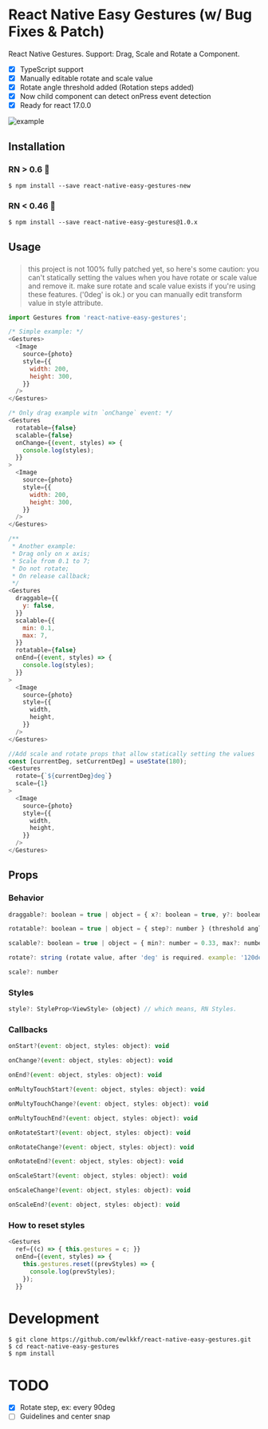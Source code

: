 # React Native Easy Gestures (w/ Bug Fixes & Patch)

React Native Gestures. Support: Drag, Scale and Rotate a Component.

- [x] TypeScript support
- [x] Manually editable rotate and scale value
- [x] Rotate angle threshold added (Rotation steps added)
- [x] Now child component can detect onPress event detection
- [x] Ready for react 17.0.0

![example](https://raw.githubusercontent.com/keske/react-native-easy-gestures/master/static/gestures.gif)

## Installation

### RN > 0.6 👶

```
$ npm install --save react-native-easy-gestures-new
```

### RN < 0.46 👴

```
$ npm install --save react-native-easy-gestures@1.0.x
```

## Usage

### <Warning>

> this project is not 100% fully patched yet, so here's some caution:
> you can't statically setting the values when you have rotate or scale value and remove it.
> make sure rotate and scale value exists if you're using these features. ('0deg' is ok.)
> or you can manually edit transform value in style attribute.

```js
import Gestures from 'react-native-easy-gestures';

/* Simple example: */
<Gestures>
  <Image
    source={photo}
    style={{
      width: 200,
      height: 300,
    }}
  />
</Gestures>

/* Only drag example witn `onChange` event: */
<Gestures
  rotatable={false}
  scalable={false}
  onChange={(event, styles) => {
    console.log(styles);
  }}
>
  <Image
    source={photo}
    style={{
      width: 200,
      height: 300,
    }}
  />
</Gestures>

/**
 * Another example:
 * Drag only on x axis;
 * Scale from 0.1 to 7;
 * Do not rotate;
 * On release callback;
 */
<Gestures
  draggable={{
    y: false,
  }}
  scalable={{
    min: 0.1,
    max: 7,
  }}
  rotatable={false}
  onEnd={(event, styles) => {
    console.log(styles);
  }}
>
  <Image
    source={photo}
    style={{
      width,
      height,
    }}
  />
</Gestures>

//Add scale and rotate props that allow statically setting the values
const [currentDeg, setCurrentDeg] = useState(180);
<Gestures
  rotate={`${currentDeg}deg`}
  scale={1}
>
  <Image
    source={photo}
    style={{
      width,
      height,
    }}
  />
</Gestures>
```

## Props

### Behavior

```javascript
draggable?: boolean = true | object = { x?: boolean = true, y?: boolean = true }
```

```javascript
rotatable?: boolean = true | object = { step?: number } (threshold angle)
```

```javascript
scalable?: boolean = true | object = { min?: number = 0.33, max?: number = 2 }
```

```javascript
rotate?: string (rotate value, after 'deg' is required. example: '120deg')
```

```javascript
scale?: number
```

### Styles

```javascript
style?: StyleProp<ViewStyle> (object) // which means, RN Styles.
```

### Callbacks

```javascript
onStart?(event: object, styles: object): void
```

```javascript
onChange?(event: object, styles: object): void
```

```javascript
onEnd?(event: object, styles: object): void
```

```javascript
onMultyTouchStart?(event: object, styles: object): void
```

```javascript
onMultyTouchChange?(event: object, styles: object): void
```

```javascript
onMultyTouchEnd?(event: object, styles: object): void
```

```javascript
onRotateStart?(event: object, styles: object): void
```

```javascript
onRotateChange?(event: object, styles: object): void
```

```javascript
onRotateEnd?(event: object, styles: object): void
```

```javascript
onScaleStart?(event: object, styles: object): void
```

```javascript
onScaleChange?(event: object, styles: object): void
```

```javascript
onScaleEnd?(event: object, styles: object): void
```

### How to reset styles

```javascript
<Gestures
  ref={(c) => { this.gestures = c; }}
  onEnd={(event, styles) => {
    this.gestures.reset((prevStyles) => {
      console.log(prevStyles);
    });
  }}
```

# Development

```
$ git clone https://github.com/ewlkkf/react-native-easy-gestures.git
$ cd react-native-easy-gestures
$ npm install
```

# TODO

- [x] Rotate step, ex: every 90deg
- [ ] Guidelines and center snap
